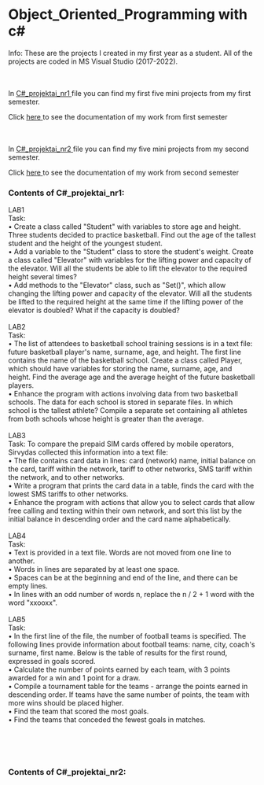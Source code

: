 # Object_Oriented_Programming with c#
Info: These are the projects I created in my first year as a student. All of the projects are coded in MS Visual Studio (2017-2022).

<br><br>
In  <a href="https://github.com/Martis16/Object_Oriented_Programming/tree/main/C%23_projektai_nr1"> C#_projektai_nr1 </a>
file you can find my first five mini projects from my first semester. 
<p>
  Click
  <a href="https://github.com/Martis16/Object_Oriented_Programming/blob/main/C%23_projektai_nr1/IFIN12_Burneika_Martynas.pdf"> here </a>
  to see the documentation of my work from first semester
</p>

<br><br>
In  <a href="https://github.com/Martis16/Object_Oriented_Programming/tree/main/C%23_projektai_nr2"> C#_projektai_nr2 </a>
file you can find my five mini projects from my second semester. 
<p>
  Click
  <a href="https://github.com/Martis16/Object_Oriented_Programming/blob/main/C%23_projektai_nr2/IFIN-12_Martynas_Burneika.pdf"> here </a>
  to see the documentation of my work from second semester
</p>

<h3>Contents of C#_projektai_nr1:</h3>

LAB1
<br>Task:
<br>• Create a class called "Student" with variables to store age and height. Three students decided to practice basketball. Find out the age of the tallest student and the height of the youngest student.
<br>• Add a variable to the "Student" class to store the student's weight. Create a class called "Elevator" with variables for the lifting power and capacity of the elevator. Will all the students be able to lift the elevator to the required height several times?
<br>• Add methods to the "Elevator" class, such as "Set()", which allow changing the lifting power and capacity of the elevator. Will all the students be lifted to the required height at the same time if the lifting power of the elevator is doubled? What if the capacity is doubled?
<br><br>
LAB2
<br>Task:
<br>• The list of attendees to basketball school training sessions is in a text file: future basketball player's name, surname, age, and height. The first line contains the name of the basketball school. Create a class called Player, which should have variables for storing the name, surname, age, and height. Find the average age and the average height of the future basketball players.
<br>• Enhance the program with actions involving data from two basketball schools. The data for each school is stored in separate files. In which school is the tallest athlete? Compile a separate set containing all athletes from both schools whose height is greater than the average.
<br><br>
LAB3
<br>Task:
To compare the prepaid SIM cards offered by mobile operators, Sirvydas collected this information into a text file:
<br>• The file contains card data in lines: card (network) name, initial balance on the card, tariff within the network, tariff to other networks, SMS tariff within the network, and to other networks.
<br>• Write a program that prints the card data in a table, finds the card with the lowest SMS tariffs to other networks.
<br>• Enhance the program with actions that allow you to select cards that allow free calling and texting within their own network, and sort this list by the initial balance in descending order and the card name alphabetically.
<br><br>
LAB4
<br>Task:
<br>• Text is provided in a text file. Words are not moved from one line to another.
<br>• Words in lines are separated by at least one space.
<br>• Spaces can be at the beginning and end of the line, and there can be empty lines.
<br>• In lines with an odd number of words n, replace the n / 2 + 1 word with the word "xxooxx".
<br><br>
LAB5
<br>Task:
<br>• In the first line of the file, the number of football teams is specified. The following lines provide information about football teams: name, city, coach's surname, first name. Below is the table of results for the first round, expressed in goals scored.
<br>• Calculate the number of points earned by each team, with 3 points awarded for a win and 1 point for a draw.
<br>• Compile a tournament table for the teams - arrange the points earned in descending order. If teams have the same number of points, the team with more wins should be placed higher.
<br>• Find the team that scored the most goals.
<br>• Find the teams that conceded the fewest goals in matches.
<br><br>

<br><br>

<h3>Contents of C#_projektai_nr2:</h3>



